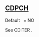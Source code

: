 ## [CDPCH](https://help.hexagonmi.com/bundle/MSC_Nastran_2022.4/page/Nastran_Combined_Book/qrg/parameters/TOC.CDPCH.xhtml)

Default    = NO

See  CDITER .

